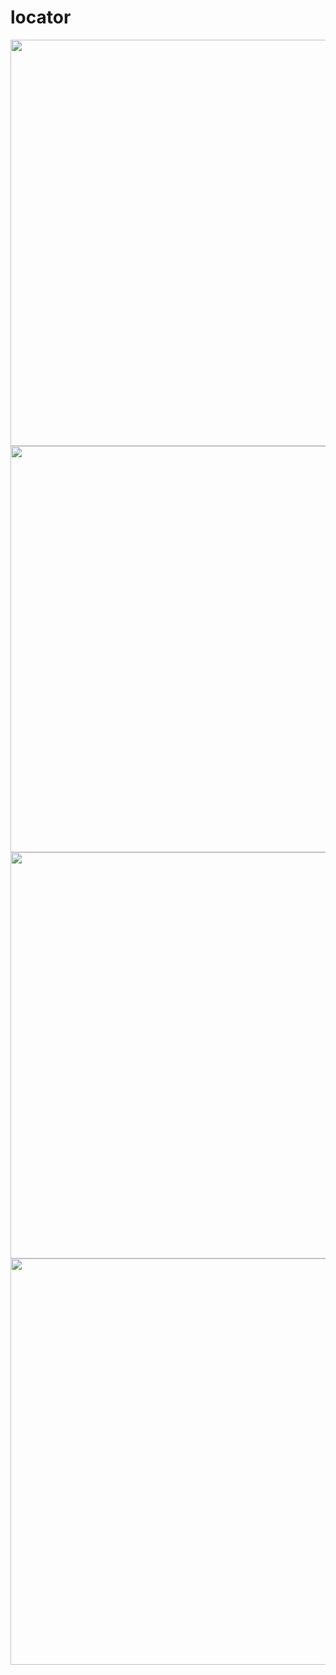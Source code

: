 # locator
<img src="https://github.com/yugsonani/Locator/assets/121219334/992c9904-5ac0-4791-b719-a24a30a6175c" height=650px  >
<img src="https://github.com/yugsonani/Locator/assets/121219334/327743f8-b521-4448-8153-0ed32991f893" height=650px  >
<img src="https://github.com/yugsonani/Locator/assets/121219334/326046ad-10c9-4aee-9404-581bb96250fc" height=650px  >
<img src="" height="650px" >
